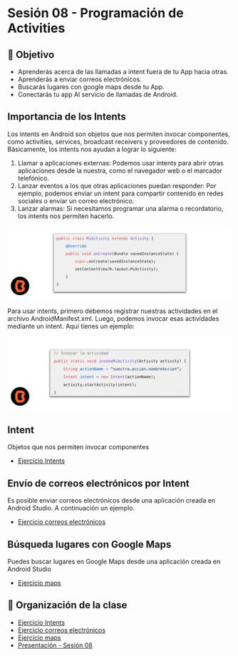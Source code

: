 # Sesión 08 - Programación de Activities


## 🎯 Objetivo
- Aprenderás acerca de las llamadas a intent fuera de tu App hacia otras.
- Aprenderás a enviar correos electrónicos.
- Buscarás lugares con google maps desde tu App.
- Conectarás tu app Al servicio de llamadas de Android.

## Importancia de los Intents

Los intents en Android son objetos que nos permiten invocar componentes, como activities, services, broadcast receivers y proveedores de contenido. Básicamente, los intents nos ayudan a lograr lo siguiente:

1. Llamar a aplicaciones externas: Podemos usar intents para abrir otras aplicaciones desde la nuestra, como el navegador web o el marcador telefónico.
2. Lanzar eventos a los que otras aplicaciones puedan responder: Por ejemplo, podemos enviar un intent para compartir contenido en redes sociales o enviar un correo electrónico.
3. Lanzar alarmas: Si necesitamos programar una alarma o recordatorio, los intents nos permiten hacerlo.

![Intents](img/01.png)

Para usar intents, primero debemos registrar nuestras actividades en el archivo AndroidManifest.xml. Luego, podemos invocar esas actividades mediante un intent. Aquí tienes un ejemplo:

![Intents](img/02.png)

## Intent

Objetos que nos permiten invocar componentes

- [Ejercicio Intents](ejercicio-intents/README.md)

## Envío de correos electrónicos por Intent

 Es posible enviar correos electrónicos desde una aplicación creada en Android Studio. A continuación un ejemplo.

- [Ejercicio correos electrónicos ](ejercicio-correos/README.md)

## Búsqueda lugares con Google Maps
Puedes buscar lugares en Google Maps desde una aplicación creada en Android Studio

- [Ejercicio maps](ejercicio-maps/README.md)



## 📝 Organización de la clase

- [Ejercicio Intents](ejercicio-intents/README.md)
- [Ejercicio correos electrónicos ](ejercicio-correos/README.md)
- [Ejercicio maps](ejercicio-maps/README.md)
- [Presentación - Sesión 08](presentacion/Sesion-08.pptx)


